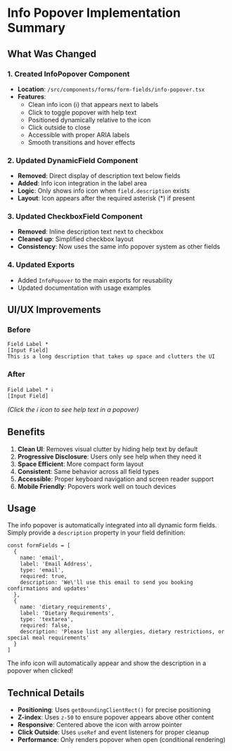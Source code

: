# Info Popover Implementation Summary

## What Was Changed

### 1. Created InfoPopover Component
- **Location**: `/src/components/forms/form-fields/info-popover.tsx`
- **Features**:
  - Clean info icon (ℹ️) that appears next to labels
  - Click to toggle popover with help text
  - Positioned dynamically relative to the icon
  - Click outside to close
  - Accessible with proper ARIA labels
  - Smooth transitions and hover effects

### 2. Updated DynamicField Component
- **Removed**: Direct display of description text below fields
- **Added**: Info icon integration in the label area
- **Logic**: Only shows info icon when `field.description` exists
- **Layout**: Icon appears after the required asterisk (*) if present

### 3. Updated CheckboxField Component
- **Removed**: Inline description text next to checkbox
- **Cleaned up**: Simplified checkbox layout
- **Consistency**: Now uses the same info popover system as other fields

### 4. Updated Exports
- Added `InfoPopover` to the main exports for reusability
- Updated documentation with usage examples

## UI/UX Improvements

### Before
```
Field Label *
[Input Field]
This is a long description that takes up space and clutters the UI
```

### After
```
Field Label * ℹ️
[Input Field]
```
*(Click the ℹ️ icon to see help text in a popover)*

## Benefits

1. **Clean UI**: Removes visual clutter by hiding help text by default
2. **Progressive Disclosure**: Users only see help when they need it
3. **Space Efficient**: More compact form layout
4. **Consistent**: Same behavior across all field types
5. **Accessible**: Proper keyboard navigation and screen reader support
6. **Mobile Friendly**: Popovers work well on touch devices

## Usage

The info popover is automatically integrated into all dynamic form fields. Simply provide a `description` property in your field definition:

```tsx
const formFields = [
  {
    name: 'email',
    label: 'Email Address',
    type: 'email',
    required: true,
    description: 'We\'ll use this email to send you booking confirmations and updates'
  },
  {
    name: 'dietary_requirements',
    label: 'Dietary Requirements',
    type: 'textarea',
    required: false,
    description: 'Please list any allergies, dietary restrictions, or special meal requirements'
  }
]
```

The info icon will automatically appear and show the description in a popover when clicked!

## Technical Details

- **Positioning**: Uses `getBoundingClientRect()` for precise positioning
- **Z-index**: Uses `z-50` to ensure popover appears above other content
- **Responsive**: Centered above the icon with arrow pointer
- **Click Outside**: Uses `useRef` and event listeners for proper cleanup
- **Performance**: Only renders popover when open (conditional rendering)
